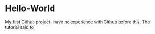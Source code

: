 # Hello-World
My first Github project
I have no experience with Github before this.
The tutorial said to.
